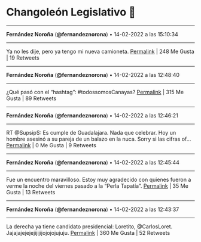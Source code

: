 # Changoleón Legislativo 🙈
*****
**Fernández Noroña** (**@fernandeznorona**) • 14-02-2022 a las 15:10:34
*****
Ya no les dije, pero ya tengo mi nueva camioneta.
[Permalink](https://twitter.com/fernandeznorona/status/1493362056833155075) | 248 Me Gusta | 19 Retweets
*****
**Fernández Noroña** (**@fernandeznorona**) • 14-02-2022 a las 12:48:40
*****
¿Qué pasó con el “hashtag”: #todossomosCanayas?
[Permalink](https://twitter.com/fernandeznorona/status/1493326348055715841) | 315 Me Gusta | 89 Retweets
*****
**Fernández Noroña** (**@fernandeznorona**) • 14-02-2022 a las 12:46:21
*****
RT @SupsipS: Es cumple de Guadalajara.
Nada que celebrar.
Hoy un hombre asesinó a su pareja de un balazo en la nuca.
Sorry si las cifras of…
[Permalink](https://twitter.com/fernandeznorona/status/1493325762816057352) | 0 Me Gusta | 9 Retweets
*****
**Fernández Noroña** (**@fernandeznorona**) • 14-02-2022 a las 12:45:44
*****
Fue un encuentro maravilloso. Estoy muy agradecido con quienes fueron a verme la noche del viernes pasado a la “Perla Tapatía”.
[Permalink](https://twitter.com/fernandeznorona/status/1493325607341596677) | 35 Me Gusta | 13 Retweets
*****
**Fernández Noroña** (**@fernandeznorona**) • 14-02-2022 a las 12:43:37
*****
La derecha ya tiene candidato presidencial: Loretito, @CarlosLoret. Jajajajejejejijijijojojojujuju.
[Permalink](https://twitter.com/fernandeznorona/status/1493325077097684996) | 360 Me Gusta | 52 Retweets
